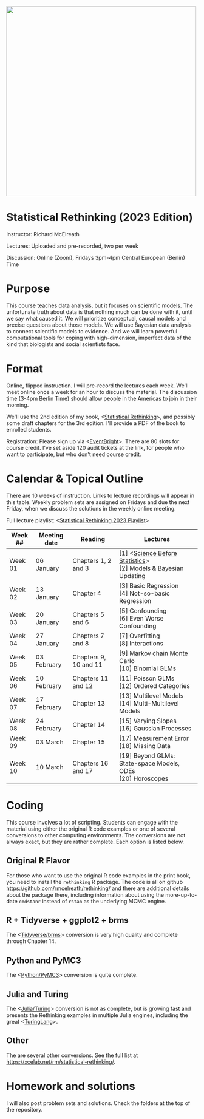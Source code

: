 <img src="title.gif" width="500">

Statistical Rethinking (2023 Edition)
===============

Instructor: Richard McElreath

Lectures: Uploaded and pre-recorded, two per week

Discussion: Online (Zoom), Fridays 3pm-4pm Central European (Berlin) Time

# Purpose

This course teaches data analysis, but it focuses on scientific models. The unfortunate truth about data is that nothing much can be done with it, until we say what caused it. We will prioritize conceptual, causal models and precise questions about those models. We will use Bayesian data analysis to connect scientific models to evidence. And we will learn powerful computational tools for coping with high-dimension, imperfect data of the kind that biologists and social scientists face.

# Format

Online, flipped instruction. I will pre-record the lectures each week. We'll meet online once a week for an hour to discuss the material. The discussion time (3-4pm Berlin Time) should allow people in the Americas to join in their morning.

We'll use the 2nd edition of my book, <[Statistical Rethinking](https://xcelab.net/rm/statistical-rethinking/)>, and possibly some draft chapters for the 3rd edition. I'll provide a PDF of the book to enrolled students.

Registration: Please sign up via <[EventBright](https://www.eventbrite.co.uk/e/statistical-rethinking-course-2023-tickets-477975426367)>. There are 80 slots for course credit. I've set aside 120 audit tickets at the link, for people who want to participate, but who don't need course credit.

# Calendar & Topical Outline

There are 10 weeks of instruction. Links to lecture recordings will appear in this table. Weekly problem sets are assigned on Fridays and due the next Friday, when we discuss the solutions in the weekly online meeting.

Full lecture playlist: <[Statistical Rethinking 2023 Playlist](https://www.youtube.com/watch?v=FdnMWdICdRs&list=PLDcUM9US4XdPz-KxHM4XHt7uUVGWWVSus)>

| Week ## | Meeting date | Reading | Lectures |
| ------- | -------------- | ------------- | ---------------------- |
| Week 01 | 06 January  | Chapters 1, 2 and 3 | [1] <[Science Before Statistics](https://www.youtube.com/watch?v=FdnMWdICdRs&list=PLDcUM9US4XdPz-KxHM4XHt7uUVGWWVSus&index=1)> <br> [2] Models & Bayesian Updating 
| Week 02 | 13 January | Chapter 4 | [3] Basic Regression <br> [4] Not-so-basic Regression
| Week 03 | 20 January | Chapters 5 and 6 |  [5] Confounding <br> [6] Even Worse Confounding
| Week 04 | 27 January | Chapters 7 and 8 | [7] Overfitting <br> [8] Interactions
| Week 05 | 03 February | Chapters 9, 10 and 11 | [9] Markov chain Monte Carlo <br> [10] Binomial GLMs
| Week 06 | 10 February | Chapters 11 and 12 | [11] Poisson GLMs <br> [12] Ordered Categories
| Week 07 | 17 February | Chapter 13 | [13] Multilevel Models <br> [14] Multi-Multilevel Models
| Week 08 | 24 February | Chapter 14 | [15] Varying Slopes <br> [16] Gaussian Processes
| Week 09 | 03 March | Chapter 15 | [17] Measurement Error <br> [18] Missing Data
| Week 10 | 10 March | Chapters 16 and 17 | [19] Beyond GLMs: State-space Models, ODEs <br> [20] Horoscopes


# Coding

This course involves a lot of scripting. Students can engage with the material using either the original R code examples or one of several conversions to other computing environments. The conversions are not always exact, but they are rather complete. Each option is listed below.

## Original R Flavor

For those who want to use the original R code examples in the print book, you need to install the `rethinking` R package. The code is all on github <https://github.com/rmcelreath/rethinking/> and there are additional details about the package there, including information about using the more-up-to-date `cmdstanr` instead of `rstan` as the underlying MCMC engine.

## R + Tidyverse + ggplot2 + brms

The <[Tidyverse/brms](https://bookdown.org/content/4857/)> conversion is very high quality and complete through Chapter 14.

## Python and PyMC3

The <[Python/PyMC3](https://github.com/pymc-devs/resources/tree/master/Rethinking_2)> conversion is quite complete.

## Julia and Turing

The <[Julia/Turing](https://github.com/StatisticalRethinkingJulia)> conversion is not as complete, but is growing fast and presents the Rethinking examples in multiple Julia engines, including the great <[TuringLang](https://github.com/StatisticalRethinkingJulia/TuringModels.jl)>.

## Other

The are several other conversions. See the full list at <https://xcelab.net/rm/statistical-rethinking/>.

# Homework and solutions

I will also post problem sets and solutions. Check the folders at the top of the repository.




